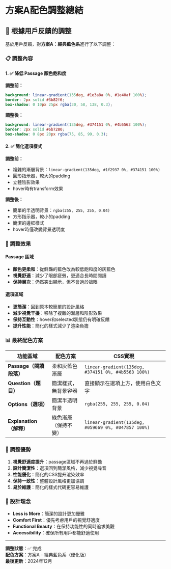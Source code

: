 # 方案A配色調整總結

## 🎨 根據用戶反饋的調整

基於用戶反饋，對**方案A：經典藍色系**進行了以下調整：

### 📋 調整內容

#### 1. ✅ 降低 Passage 顏色飽和度
**調整前：**
```scss
background: linear-gradient(135deg, #1e3a8a 0%, #1e40af 100%);
border: 2px solid #3b82f6;
box-shadow: 0 10px 25px rgba(30, 58, 138, 0.3);
```

**調整後：**
```scss
background: linear-gradient(135deg, #374151 0%, #4b5563 100%);
border: 2px solid #6b7280;
box-shadow: 0 8px 20px rgba(75, 85, 99, 0.3);
```

#### 2. ✅ 簡化選項樣式
**調整前：**
- 複雜的漸層背景：`linear-gradient(135deg, #1f2937 0%, #374151 100%)`
- 圓形指示器，較大的padding
- 立體陰影效果
- hover時有transform效果

**調整後：**
- 簡單的半透明背景：`rgba(255, 255, 255, 0.04)`
- 方形指示器，較小的padding
- 簡潔的邊框樣式
- hover時僅改變背景透明度

### 🎯 調整效果

#### Passage 區域
- **顏色更柔和**：從鮮豔的藍色改為較低飽和度的灰藍色
- **視覺舒適**：減少了眼部疲勞，更適合長時間閱讀
- **保持層次**：仍然突出顯示，但不會過於搶眼

#### 選項區域
- **更簡潔**：回到原本較簡單的設計風格
- **減少視覺干擾**：移除了複雜的漸層和陰影效果
- **保持互動性**：hover和selected狀態仍有明確反饋
- **提升性能**：簡化的樣式減少了渲染負擔

### 📊 最終配色方案

| 功能區域 | 配色方案 | CSS實現 |
|---------|---------|---------|
| **Passage（閱讀段落）** | 柔和灰藍色漸層 | `linear-gradient(135deg, #374151 0%, #4b5563 100%)` |
| **Question（題目）** | 簡潔樣式，無背景容器 | 直接顯示在選項上方，使用白色文字 |
| **Options（選項）** | 簡潔半透明背景 | `rgba(255, 255, 255, 0.04)` |
| **Explanation（解釋）** | 綠色漸層（保持不變） | `linear-gradient(135deg, #059669 0%, #047857 100%)` |

### 🌟 調整優勢

1. **視覺舒適度提升**：passage區域不再過於鮮艷
2. **設計簡潔性**：選項回到簡潔風格，減少視覺噪音
3. **性能優化**：簡化的CSS提升渲染效率
4. **保持一致性**：整體設計風格更加協調
5. **易於維護**：簡化的樣式代碼更容易維護

### 🎨 設計理念

- **Less is More**：簡潔的設計更加優雅
- **Comfort First**：優先考慮用戶的視覺舒適度
- **Functional Beauty**：在保持功能性的同時追求美觀
- **Accessibility**：確保所有用戶都能舒適使用

---

**調整狀態**：✅ 完成  
**配色方案**：方案A - 經典藍色系（優化版）  
**最後更新**：2024年12月 